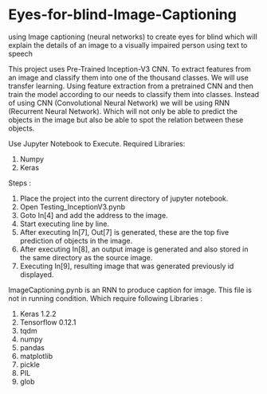 # Eyes-for-blind-Image-Captioning
using Image captioning (neural networks) to create eyes for blind which will explain the details of an image to a visually impaired person using text to speech 

This project uses Pre-Trained Inception-V3 CNN. To extract features from an image and classify them into one of the thousand classes.
We will use transfer learning. Using feature extraction from a pretrained CNN and then train the model according to our needs to classify them into classes. Instead of using CNN (Convolutional Neural Network) we will be using RNN (Recurrent Neural Network). Which will not only be able to predict the objects in the image but also be able to spot the relation between these objects.

Use Jupyter Notebook to Execute.
Required Libraries:
  1. Numpy
  2. Keras
  
Steps :
  1. Place the project into the current directory of jupyter notebook.
  2. Open Testing_InceptionV3.pynb
  3. Goto In[4] and add the address to the image.
  4. Start executing line by line.
  5. After executing In[7], Out[7] is generated, these are the top five prediction of objects in the image.
  6. After executing In[8], an output image is generated and also stored in the same directory as the source image.
  7. Executing In[9], resulting image that was generated previously id displayed.
  
  
ImageCaptioning.pynb is an RNN to produce caption for image. This file is not in running condition.
Which require following Libraries :
  1. Keras 1.2.2
  2. Tensorflow 0.12.1
  3. tqdm
  4. numpy
  5. pandas
  6. matplotlib
  7. pickle
  8. PIL
  9. glob
